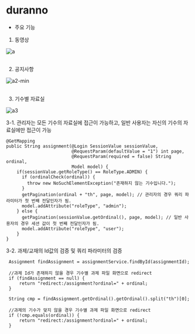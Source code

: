 # duranno

+ 주요 기능

1. 동영상

![a](https://user-images.githubusercontent.com/103418153/227925596-b1e79446-897b-4910-aefa-6a1aa8dc711b.gif)

##

2. 공지사항

![a2-min](https://user-images.githubusercontent.com/103418153/227926466-e2401caa-c2e7-4d74-bdcd-4e3c6728d944.gif)

##

3. 기수별 자료실

![a3](https://user-images.githubusercontent.com/103418153/227928426-300d2bb2-1457-4a74-941c-69f7e0e4b88b.gif)
 
  3-1. 관리자는 모든 기수의 자료실에 접근이 가능하고, 일반 사용자는 자신의 기수의 자료실에만 접근이 가능
``` 
@GetMapping
public String assignment(@Login SessionValue sessionValue,
                         @RequestParam(defaultValue = "1") int page,
                         @RequestParam(required = false) String ordinal,
                         Model model) {
    if(sessionValue.getRoleType() == RoleType.ADMIN) {
      if (ordinalCheck(ordinal)) {
        throw new NoSuchElementException("존재하지 않는 기수입니다.");
      }
      getPagination(ordinal + "th", page, model); // 관리자의 경우 쿼리 파라미터가 첫 번째 전달인자가 됨.
      model.addAttribute("roleType", "admin");
    } else {
      getPagination(sessionValue.getOrdinal(), page, model); // 일반 사용자의 경우 세션 값이 첫 번째 전달인자가 됨.
      model.addAttribute("roleType", "user");
    }
}
```
  3-2. 과제/교재의 Id값의 검증 및 쿼리 파라미터의 검증 
```
 Assignment findAssignment = assignmentService.findById(assignmentId);

 //과제 Id가 존재하지 않을 경우 기수별 과제 파일 화면으로 redirect
 if (findAssignment == null) {
     return "redirect:/assignment?ordinal=" + ordinal;
 }

 String cmp = findAssignment.getOrdinal().getOrdinal().split("th")[0];

 //과제의 기수가 맞지 않을 경우 기수별 과제 파일 화면으로 redirect
 if (!cmp.equals(ordinal)) {
     return "redirect:/assignment?ordinal=" + ordinal;
 }
```

